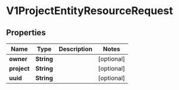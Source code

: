 

# V1ProjectEntityResourceRequest

## Properties

Name | Type | Description | Notes
------------ | ------------- | ------------- | -------------
**owner** | **String** |  |  [optional]
**project** | **String** |  |  [optional]
**uuid** | **String** |  |  [optional]



